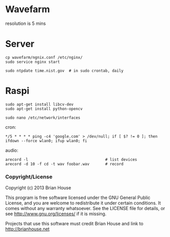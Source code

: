 Wavefarm
========

resolution is 5 mins



Server
======

    cp wavefarm/ngnix.conf /etc/nginx/
    sudo service nginx start

    sudo ntpdate time.nist.gov  # in sudo crontab, daily


Raspi
======

    sudo apt-get install libcv-dev
    sudo apt-get install python-opencv

    sudo nano /etc/network/interfaces

cron:

    */5 * * * * ping -c4 'google.com' > /dev/null; if [ $? != 0 ]; then ifdown --force wlan0; ifup wlan0; fi


audio:

    arecord -l                                  # list devices
    arecord -d 10 -f cd -t wav foobar.wav       # record




### Copyright/License

Copyright (c) 2013 Brian House

This program is free software licensed under the GNU General Public License, and you are welcome to redistribute it under certain conditions. It comes without any warranty whatsoever. See the LICENSE file for details, or see <http://www.gnu.org/licenses/> if it is missing.

Projects that use this software must credit Brian House and link to http://brianhouse.net
